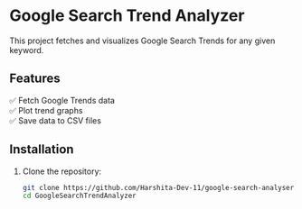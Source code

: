 # Google Search Trend Analyzer

This project fetches and visualizes Google Search Trends for any given keyword.

## Features
✅ Fetch Google Trends data  
✅ Plot trend graphs  
✅ Save data to CSV files  

## Installation
1. Clone the repository:
   ```bash
   git clone https://github.com/Harshita-Dev-11/google-search-analyser.git
   cd GoogleSearchTrendAnalyzer
